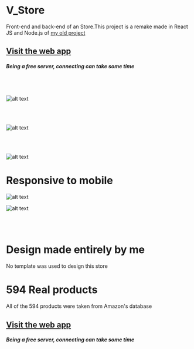 # V_Store
Front-end and back-end of an Store.This project is a remake made in React JS and Node.js of [my old project](https://github.com/VitorFigm/V_Store)
## [Visit the web app](https://the-v-store-react-node.herokuapp.com/)
##### Being a free server, connecting can take some time
<br>
<br>

![alt text](https://i.imgur.com/AVwnkZK.png)

<br>
<br>

![alt text](https://i.imgur.com/l72mouY.png)

<br>
<br>

![alt text](https://i.imgur.com/fbfvFs3.png)

# Responsive to mobile

![alt text](https://i.imgur.com/CYANrac.png)

![alt text](https://i.imgur.com/nBVIWSN.png)

<br>
<br>

# Design made entirely by me
No template was used to design this store

# 594 Real products
All of the 594 products were taken from Amazon's database


## [Visit the web app](https://the-v-store-react-node.herokuapp.com/)
##### Being a free server, connecting can take some time
